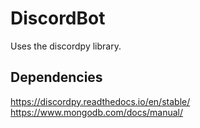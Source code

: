 # DiscordBot
Uses the discordpy library.

## Dependencies
https://discordpy.readthedocs.io/en/stable/
https://www.mongodb.com/docs/manual/